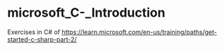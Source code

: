 # microsoft_C-_Introduction
Exercises in C# of https://learn.microsoft.com/en-us/training/paths/get-started-c-sharp-part-2/
